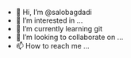 - 👋 Hi, I’m @salobagdadi
- 👀 I’m interested in ...
- 🌱 I’m currently learning git
- 💞️ I’m looking to collaborate on ...
- 📫 How to reach me ...

<!---
salobagdadi/salobagdadi is a ✨ special ✨ repository because its `README.md` (this file) appears on your GitHub profile.
You can click the Preview link to take a look at your changes.
--->
